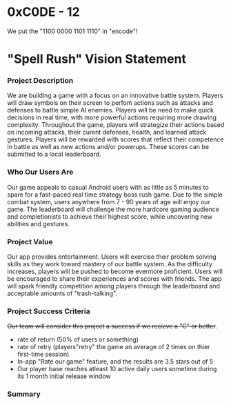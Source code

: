 # 0xC0DE - 12

We put the "1100 0000 1101 1110" in "encode"!

# "Spell Rush"  Vision Statement

### Project Description

We are building a game with a focus on an innovative battle system. Players
will draw symbols on their screen to perfom actions such as attacks and
defenses to battle simple AI enemies. Players will be need to make quick decisions
in real time, with more powerful actions requiring more drawing complexity. Throughout the game, players will strategize their actions based on incoming attacks, their curent defenses, health, and learned attack gestures. Players will be rewarded with scores that reflect their competence in battle as well as new actions and/or powerups. These scores can be submitted to a local leaderboard. 

### Who Our Users Are

Our game appeals to casual Android users with as little as 5 minutes to spare for a fast-paced real time strategy boss rush game. Due to the simple combat system, users anywhere from 7 - 90 years of age will enjoy our game.  The leaderboard will challenge the more hardcore gaming audience and completionists to achieve their highest score, while uncovering new abilities and gestures.

### Project Value

Our app provides entertainment. Users will exercise their problem solving skills as they work toward mastery of our battle system. As the difficulty increases, players will be pushed to become evermore proficient. Users will be encouraged to share their experiences and scores with friends. The app will spark friendly competition among players through the leaderboard and acceptable amounts of "trash-talking".

### Project Success Criteria

~~Our team will consider this project a success if we recieve a "C" or better~~.

* rate of return (50% of users or something)
* rate of retry (players"retry" the game an average of 2 times on thier first-time session)
* In-app "Rate our game" feature, and the results are 3.5 stars out of 5
* Our player base reaches atleast 10 active daily users sometime during its 1 month initial release window





### Summary